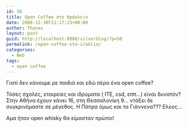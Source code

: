 ```yaml
---
id: 58
title: Open Coffee στο Ηράκλειο
date: 2008-12-30T11:17:23+00:00
author: Thanos
layout: post
guid: http://localhost:8888/silverblog/?p=58
permalink: /open-coffee-sto-iraklio/
categories:
  - Web
tags:
  - open coffee
---
```

Γιατί δεν κάνουμε ρε παιδιά και εδώ πέρα ένα open coffee?

Τόσες σχολές, εταιρείες και ιδρύματα ( ΙΤΕ, csd, εππ…) είναι δυνατόν? Στην Αθήνα έχουν κάνει 16, στη Θεσσαλονίκη 9… ντάξει δε συγκρινόμαστε σε μέγεθος. Η Πάτρα όμως και τα Γιάννενα??? Ελεος…

Αμα ήταν open whisky θα είμασταν πρώτοι!